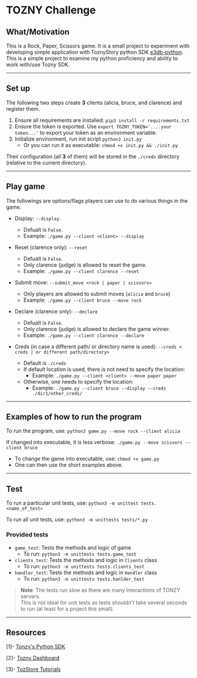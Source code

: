 # TOZNY Challenge
## What/Motivation
This is a Rock, Paper, Scissors game. It is a small project to experiment with developing simple application with ToznyStory python SDK [e3db-python](https://github.com/tozny/e3db-python).<br/>This is a simple project to examine my python proficiency and ability to work with/use Tozny SDK.

---
## Set up
The following two steps create __3__ clients (alicia, bruce, and clarence) and register them. 
1. Ensure all requirements are installed: `pip3 install -r requirements.txt`
2. Ensure the token is exported. Use `export TOZNY_TOKEN='....your token...'` to export your token as an environment variable.
3. Initialize environment, run init script `python3 init.py`
    * Or you can run it as executable: `chmod +x init.py && ./init.py`

Their configuration (all __3__ of them) will be stored in the `./creds` directory (relative to the current directory).

---
## Play game
The followings are options/flags players can use to do various things in the game.
* Display: `--display`. 
    * Defualt is `False`.
    * Example: `./game.py --client <client> --display`

* Reset (clarence only): `--reset`
    * Defualt is `False`.
    * Only clarence (judge) is allowed to reset the game.
    * Example: `./game.py --client clarence --reset`

* Submit move: `--submit_move <rock | paper | scissors>`
    * Only players are allowed to submit moves (`alicia` and `bruce`)
    * Example: `./game.py --client bruce --move rock`

* Declare (clarence only): `--declare`
    * Defualt is `False`.
    * Only clarence (judge) is allowed to declare the game winner.
    * Example: `./game.py --client clarence --declare`

* Creds (in case a different path/ or directory name is used): `--creds < creds | or different path/directory>`
    * Default is `./creds`
    * If default location is used, there is not need to specify the location:
        * Example: `./game.py --client <client> --move paper paper`
    * Otherwise, one needs to specify the location:
        * Example: `./game.py --client bruce --display --creds ./dir1/other_creds/`

---
## Examples of how to run the program
To run the program, use: `python3 game.py --move rock --client alicia`

If changed into executable, it is less verbose: `./game.py --move scissors --client bruce`
* To change the game into executable, use: `chmod +x game.py`
* One can then use the short examples above.
---
## Test
To run a particular unit tests, use: `python3 -m unittest tests.<name_of_test>`

To run all unit tests, use: `python3 -m unittests tests/*.py`
### Provided tests
* `game_test`: Tests the methods and logic of game
    * To run: `python3 -m unittests tests.game_test`
* `clients_test`: Tests the methods and logic in `Clients` class
    * To run: `python3 -m unittests tests.clients_test`
* `handler_test`: Tests the methods and logic in `Handler` class
    * To run: `python3 -m unittests tests.hanlder_test`
>__Note__: The tests run slow as there are many interactions of TONZY servers. <br/>This is not ideal for unit tests as tests shouldn't take several seconds to run (at least for a project this small).

---
## Resources
[1]- [Tonzy's Python SDK](https://github.com/tozny/e3db-python/)

[2]- [Tozny Dashboard](https://dashboard.tozny.com/register)

[3]- [TozStore Tutorials](https://www.youtube.com/playlist?list=PLVZ9ZKXxhcjR8clQEhWSoUYLaAwAtNy-B)